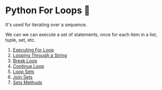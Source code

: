 # Python For Loops :snake:
It's used for iterating over a sequence.

We can we can execute a set of statements, once for each item in a list, tuple, set, etc. </br>


1.  [Executing For Loop](executing-for-loop.py)
2.  [Looping Through a String](looping-string.py)
3.  [Break Loop](break-statement.py)
4.  [Continue Loop](continue-statement.py)
5.  [Loop Sets](loop-sets.py)
6.  [Join Sets](join-sets.py)
7.  [Sets Methods](methods-sets.md)
